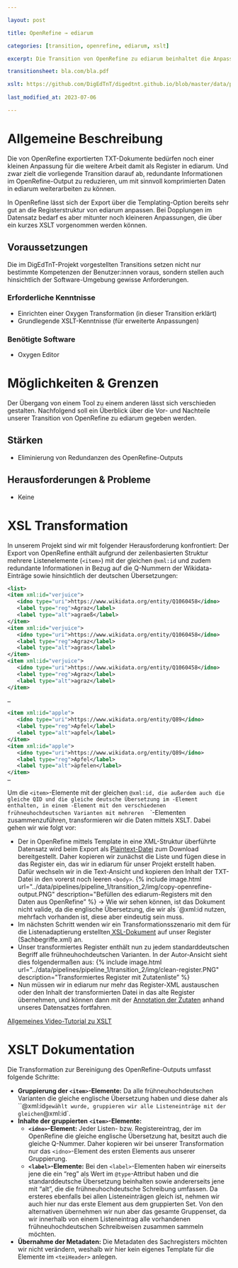 ```yaml
---

layout: post

title: OpenRefine → ediarum

categories: [transition, openrefine, ediarum, xslt]

excerpt: Die Transition von OpenRefine zu ediarum beinhaltet die Anpassung des Exports von OpenRefine an die XML-Registerstruktur für ediarum.

transitionsheet: bla.com/bla.pdf

xslt: https://github.com/DigEdTnT/digedtnt.github.io/blob/master/data/pipelines/pipeline_1/transition_2/data/openrefine-output_to_ediarum.xsl
    
last_modified_at: 2023-07-06

---
```



# Allgemeine Beschreibung

Die von OpenRefine exportierten TXT-Dokumente bedürfen noch einer kleinen Anpassung für die weitere Arbeit damit als Register in ediarum. Und zwar zielt die vorliegende Transition darauf ab, redundante Informationen im OpenRefine-Output zu reduzieren, um mit sinnvoll komprimierten Daten in ediarum weiterarbeiten zu können.

<div class="essence">
In OpenRefine lässt sich der Export über die Templating-Option bereits sehr gut an die Registerstruktur von ediarum anpassen. Bei Dopplungen im Datensatz bedarf es aber mitunter noch kleineren Anpassungen, die über ein kurzes XSLT vorgenommen werden können.
</div>


## Voraussetzungen
Die im DigEdTnT-Projekt vorgestellten Transitions setzen nicht nur bestimmte Kompetenzen der Benutzer:innen voraus, sondern stellen auch hinsichtlich der Software-Umgebung gewisse Anforderungen.

### **Erforderliche Kenntnisse**

* Einrichten einer Oxygen Transformation (in dieser Transition erklärt)
* Grundlegende XSLT-Kenntnisse (für erweiterte Anpassungen)

### **Benötigte Software**

* Oxygen Editor


# Möglichkeiten & Grenzen

Der Übergang von einem Tool zu einem anderen lässt sich verschieden gestalten. Nachfolgend soll ein Überblick über die Vor- und Nachteile unserer Transition von OpenRefine zu ediarum gegeben werden. 

## Stärken

* Eliminierung von Redundanzen des OpenRefine-Outputs

## Herausforderungen & Probleme

* Keine


# XSL Transformation

In unserem Projekt sind wir mit folgender Herausforderung konfrontiert: Der Export von OpenRefine enthält aufgrund der zeilenbasierten Struktur mehrere Listenelemente (`<item>`) mit der gleichen `@xml:id` und zudem redundante Informationen in Bezug auf die Q-Nummern der Wikidata-Einträge sowie hinsichtlich der deutschen Übersetzungen: 

```xml
<list>
<item xml:id="verjuice">
   <idno type="uri">https://www.wikidata.org/entity/Q1060458</idno>
   <label type="reg">Agraz</label>
   <label type="alt">agraeß</label>
</item>
<item xml:id="verjuice">
   <idno type="uri">https://www.wikidata.org/entity/Q1060458</idno>
   <label type="reg">Agraz</label>
   <label type="alt">agras</label>
</item>
<item xml:id="verjuice">
   <idno type="uri">https://www.wikidata.org/entity/Q1060458</idno>
   <label type="reg">Agraz</label>
   <label type="alt">agraz</label>
</item>

…

<item xml:id="apple">
   <idno type="uri">https://www.wikidata.org/entity/Q89</idno>
   <label type="reg">Apfel</label>
   <label type="alt">apfel</label>
</item>
<item xml:id="apple">
   <idno type="uri">https://www.wikidata.org/entity/Q89</idno>
   <label type="reg">Apfel</label>
   <label type="alt">äpfelen</label>
</item>
…
```
Um die `<item>`-Elemente mit der gleichen `@xml:id, die außerdem auch die gleiche QID und die gleiche deutsche Übersetzung im `<label type=”reg”>`-Element enthalten, in einem `<item>`-Element mit den verschiedenen frühneuhochdeutschen Varianten mit mehreren  `<label type=”alt”>`-Elementen zusammenzuführen, transformieren wir die Daten mittels XSLT. Dabei gehen wir wie folgt vor:

* Der in OpenRefine mittels Template in eine XML-Struktur überführte Datensatz wird beim Export als [Plaintext-Datei](https://github.com/DigEdTnT/digedtnt.github.io/blob/master/data/pipelines/pipeline_1/transition_2/data/output_openrefine.txt) zum Download bereitgestellt. Daher kopieren wir zunächst die Liste und fügen diese in das Register ein, das wir in ediarum für unser Projekt erstellt haben. Dafür wechseln wir in die Text-Ansicht und kopieren den Inhalt der TXT-Datei in den vorerst noch leeren `<body>`. 
{% include image.html url="../data/pipelines/pipeline_1/transition_2/img/copy-openrefine-output.PNG" description="Befüllen des ediarum-Registers mit den Daten aus OpenRefine” %} 
→ Wie wir sehen können, ist das Dokument nicht valide, da die englische Übersetzung, die wir als `@xml:id nutzen, mehrfach vorhanden ist, diese aber eindeutig sein muss. 
* Im nächsten Schritt wenden wir ein Transformationsszenario mit dem für die Listenadaptierung erstellten[ XSL-Dokument](https://github.com/DigEdTnT/digedtnt.github.io/blob/master/data/pipelines/pipeline_1/transition_2/data/openrefine-output_to_ediarum.xsl)  auf unser Register (Sachbegriffe.xml) an. 
* Unser transformiertes Register enthält nun zu jedem standarddeutschen Begriff alle frühneuhochdeutschen Varianten. In der Autor-Ansicht sieht dies folgendermaßen aus: 
{% include image.html url="../data/pipelines/pipeline_1/transition_2/img/clean-register.PNG" description="Transformiertes Register mit Zutatenliste” %}
* Nun müssen wir in ediarum nur mehr das Register-XML austauschen oder den Inhalt der transformierten Datei in das alte Register übernehmen, und können dann mit der [Annotation der Zutaten](https://digedtnt.github.io/ediarum/#d-annotation-mit-registereintr%C3%A4gen) anhand unseres Datensatzes fortfahren. 


[Allgemeines Video-Tutorial zu XSLT](https://github.com/chpollin/Teaching/blob/master/TTT/TTT_6_XSLT/XSLT.md)


# XSLT Dokumentation

Die Transformation zur Bereinigung des OpenRefine-Outputs umfasst folgende Schritte: 



* **Gruppierung der `<item>`-Elemente:**  Da alle frühneuhochdeutschen Varianten die gleiche englische Übersetzung haben und diese daher als ``@xml:id` gewählt wurde, gruppieren wir alle Listeneinträge mit der gleichen `@xml:id`. 
* **Inhalte der gruppierten** **`<item>`-Elemente:**  
    * **`<idno>`-Element:** Jeder Listen- bzw. Registereintrag, der im OpenRefine die gleiche englische Übersetzung hat, besitzt auch die gleiche Q-Nummer. Daher kopieren wir bei unserer Transformation nur das `<idno>`-Element des ersten Elements aus unserer Gruppierung. 
    * **`<label>`-Elemente:** Bei den `<label>`-Elementen haben wir einerseits jene die ein “reg” als Wert im `@type`-Attribut haben und die standarddeutsche Übersetzung beinhalten sowie andererseits jene mit “alt”, die die frühneuhochdeutsche Schreibung umfassen. Da ersteres ebenfalls bei allen Listeneinträgen gleich ist, nehmen wir auch hier nur das erste Element aus dem gruppierten Set. Von den alternativen übernehmen wir nun aber das gesamte Gruppenset, da wir innerhalb von einem Listeneintrag alle vorhandenen frühneuhochdeutschen Schreibweisen zusammen sammeln möchten. 
* **Übernahme der Metadaten:** Die Metadaten des Sachregisters möchten wir nicht verändern, weshalb wir hier kein eigenes Template für die Elemente im `<teiHeader>` anlegen.